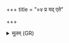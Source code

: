 +++
title = "०४ प्र यद् एते"

+++
<details><summary>मूलम् (GR)</summary>

प्र यद् एते प्रतरं पूर्व्यं गुः  
सदःसद आतिष्ठन्तो अजुर्यम् ।  
कविः शुषस्य मातरा रिहाणे  
जामिर्वधुर्युःप्रतिमानिमीत ॥
</details>
